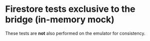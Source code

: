 # Firestore tests exclusive to the bridge (in-memory mock)

These tests are **not** also performed on the emulator for consistency.
